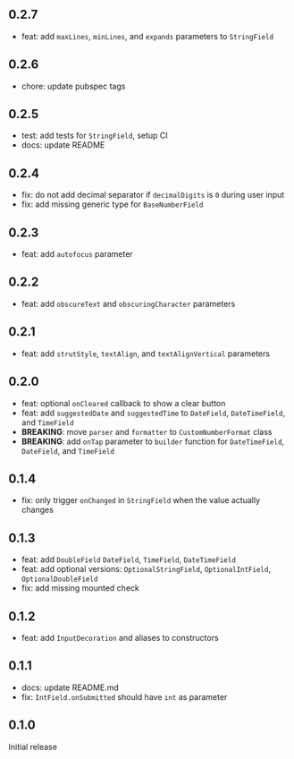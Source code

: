 ## 0.2.7

- feat: add `maxLines`, `minLines`, and `expands` parameters to `StringField`

## 0.2.6

- chore: update pubspec tags

## 0.2.5

- test: add tests for `StringField`, setup CI
- docs: update README

## 0.2.4

- fix: do not add decimal separator if `decimalDigits` is `0` during user input
- fix: add missing generic type for `BaseNumberField`

## 0.2.3

- feat: add `autofocus` parameter

## 0.2.2

- feat: add `obscureText` and `obscuringCharacter` parameters

## 0.2.1

- feat: add `strutStyle`, `textAlign`, and `textAlignVertical` parameters

## 0.2.0

- feat: optional `onCleared` callback to show a clear button
- feat: add `suggestedDate` and `suggestedTime` to `DateField`, `DateTimeField`, and `TimeField`
- **BREAKING**: move `parser` and `formatter` to `CustomNumberFormat` class
- **BREAKING**: add `onTap` parameter to `builder` function for `DateTimeField`, `DateField`, and `TimeField`

## 0.1.4

- fix: only trigger `onChanged` in `StringField` when the value actually changes

## 0.1.3

- feat: add `DoubleField` `DateField`, `TimeField`, `DateTimeField`
- feat: add optional versions: `OptionalStringField`, `OptionalIntField`, `OptionalDoubleField`
- fix: add missing mounted check

## 0.1.2

- feat: add `InputDecoration` and aliases to constructors

## 0.1.1

- docs: update README.md
- fix: `IntField.onSubmitted` should have `int` as parameter

## 0.1.0

Initial release
